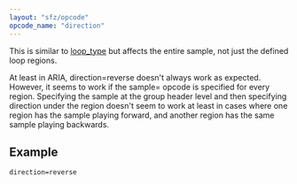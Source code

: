 ```yaml
---
layout: "sfz/opcode"
opcode_name: "direction"
---
```

This is similar to [loop_type](loop_type) but affects the entire sample,
not just the defined loop regions.

At least in ARIA, direction=reverse doesn't always work as expected.
However, it seems to work if the sample= opcode is specified for every
region. Specifying the sample at the group header level and then
specifying direction under the region doesn't seem to work at least in
cases where one region has the sample playing forward, and another
region has the same sample playing backwards.

## Example

```
direction=reverse
```
